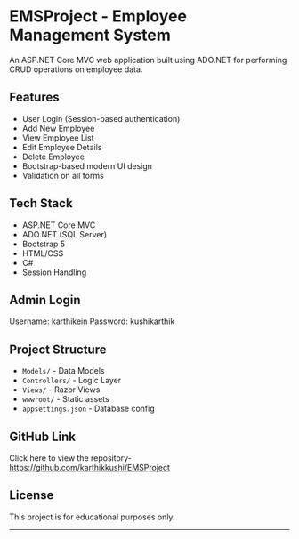 # EMSProject - Employee Management System

An ASP.NET Core MVC web application built using ADO.NET for performing CRUD operations on employee data.

## Features

- User Login (Session-based authentication)
- Add New Employee
- View Employee List
- Edit Employee Details
- Delete Employee
- Bootstrap-based modern UI design
- Validation on all forms

## Tech Stack

- ASP.NET Core MVC
- ADO.NET (SQL Server)
- Bootstrap 5
- HTML/CSS
- C#
- Session Handling

## Admin Login
Username: karthikein
Password: kushikarthik

## Project Structure

- `Models/` - Data Models
- `Controllers/` - Logic Layer
- `Views/` - Razor Views
- `wwwroot/` - Static assets
- `appsettings.json` - Database config

## GitHub Link

Click here to view the repository-https://github.com/karthikkushi/EMSProject

## License

This project is for educational purposes only.

---


